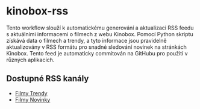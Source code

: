 # kinobox-rss
Tento workflow slouží k automatickému generování a aktualizaci RSS feedu s aktuálními informacemi o filmech z webu Kinobox. Pomocí Python skriptu získává data o filmech a trendy, a tyto informace jsou pravidelně aktualizovány v RSS formátu pro snadné sledování novinek na stránkách Kinobox. Tento feed je automaticky commitován na GitHubu pro použití v různých aplikacích.

## Dostupné RSS kanály
-  [Filmy Trendy](https://raw.githubusercontent.com/scarzxx/kinobox-rss/refs/heads/main/feed/kinobox_trendy_rss.xml)
-  [Filmy Novinky](https://raw.githubusercontent.com/scarzxx/kinobox-rss/refs/heads/main/feed/kinobox_trendy_rss.xml)
